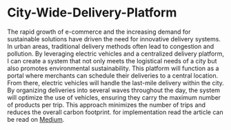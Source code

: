 # City-Wide-Delivery-Platform
The rapid growth of e-commerce and the increasing demand for sustainable solutions have driven the need for innovative delivery systems. In urban areas, traditional delivery methods often lead to congestion and pollution. By leveraging electric vehicles and a centralized delivery platform, I can create a system that not only meets the logistical needs of a city but also promotes environmental sustainability.
This platform will function as a portal where merchants can schedule their deliveries to a central location. From there, electric vehicles will handle the last-mile delivery within the city. By organizing deliveries into several waves throughout the day, the system will optimize the use of vehicles, ensuring they carry the maximum number of products per trip. This approach minimizes the number of trips and reduces the overall carbon footprint.
for implementation read the article can be read on <a href="[https://www.w3schools.com](https://medium.com/@houtman80/designing-a-green-city-delivery-network-with-electric-vehicles-02fafdbef8bf)">Medium</a>.
